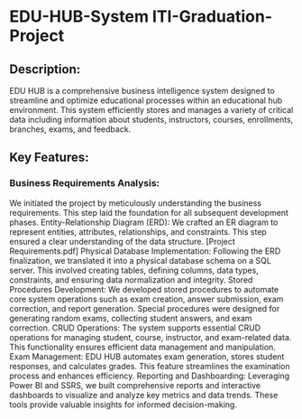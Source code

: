 # EDU-HUB-System ITI-Graduation-Project

## Description:
EDU HUB is a comprehensive business intelligence system designed to streamline and optimize educational processes within an educational hub environment. This system efficiently stores and manages a variety of critical data including information about students, instructors, courses, enrollments, branches, exams, and feedback.

## Key Features:

### Business Requirements Analysis: 
We initiated the project by meticulously understanding the business requirements. This step laid the foundation for all subsequent development phases.
Entity-Relationship Diagram (ERD): We crafted an ER diagram to represent entities, attributes, relationships, and constraints. This step ensured a clear understanding of the data structure.
[Project Requirements.pdf]
Physical Database Implementation: Following the ERD finalization, we translated it into a physical database schema on a SQL server. This involved creating tables, defining columns, data types, constraints, and ensuring data normalization and integrity.
Stored Procedures Development: We developed stored procedures to automate core system operations such as exam creation, answer submission, exam correction, and report generation. Special procedures were designed for generating random exams, collecting student answers, and exam correction.
CRUD Operations: The system supports essential CRUD operations for managing student, course, instructor, and exam-related data. This functionality ensures efficient data management and manipulation.
Exam Management: EDU HUB automates exam generation, stores student responses, and calculates grades. This feature streamlines the examination process and enhances efficiency.
Reporting and Dashboarding: Leveraging Power BI and SSRS, we built comprehensive reports and interactive dashboards to visualize and analyze key metrics and data trends. These tools provide valuable insights for informed decision-making.

